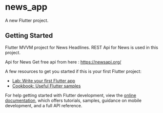 # news_app

A new Flutter project.

## Getting Started
Flutter MVVM project for News Headlines. REST Api for News is used in this project.


Api for News
Get free api from here : https://newsapi.org/

A few resources to get you started if this is your first Flutter project:

- [Lab: Write your first Flutter app](https://docs.flutter.dev/get-started/codelab)
- [Cookbook: Useful Flutter samples](https://docs.flutter.dev/cookbook)

For help getting started with Flutter development, view the
[online documentation](https://docs.flutter.dev/), which offers tutorials,
samples, guidance on mobile development, and a full API reference.
